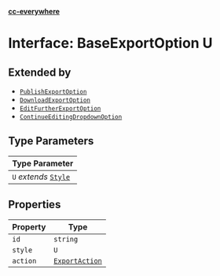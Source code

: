 [**cc-everywhere**](../../../../../index.md)

<HorizontalLine />

# Interface: BaseExportOption U

## Extended by

- [`PublishExportOption`](publish-export-option.md)
- [`DownloadExportOption`](download-export-option.md)
- [`EditFurtherExportOption`](edit-further-export-option.md)
- [`ContinueEditingDropdownOption`](continue-editing-dropdown-option.md)

## Type Parameters

| Type Parameter |
| ------ |
| `U` *extends* [`Style`](style.md) |

## Properties

| Property | Type |
| ------ | ------ |
| `id` | `string` |
| `style` | `U` |
| `action` | [`ExportAction`](../type-aliases/export-action.md) |
